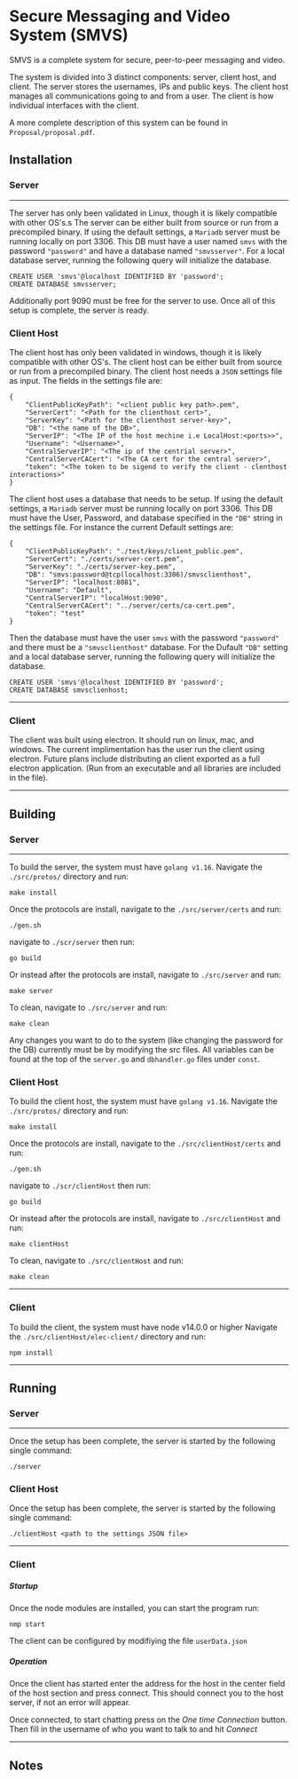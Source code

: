 # Secure Messaging and Video System (SMVS)

SMVS is a complete system for secure, peer-to-peer messaging and video.

The system is divided into 3 distinct components: server, client host, and client.
The server stores the usernames, IPs and public keys.
The client host manages all communications going to and from a user.
The client is how individual interfaces with the client.

A more complete description of this system can be found in `Proposal/proposal.pdf`. 

## Installation

### Server

---

The server has only been validated in Linux, though it is likely compatible with other OS's.s
The server can be either built from source or run from a precompiled binary.
If using the default settings, a `Mariadb` server must be running locally on port 3306. 
This DB must have a user named `smvs` with the password `"password"` and have a database named `"smvsserver"`.
For a local database server, running the following query will initialize the database.
```
CREATE USER 'smvs'@localhost IDENTIFIED BY 'password';
CREATE DATABASE smvsserver;
```
Additionally port 9090 must be free for the server to use.
Once all of this setup is complete, the server is ready.

### Client Host
The client host has only been validated in windows, though it is likely compatible with other OS's.
The client host can be either built from source or run from a precompiled binary.
The client host needs a `JSON` settings file as input. The fields in the settings file are:
```
{
	"ClientPublicKeyPath": "<client public key path>.pem",
	"ServerCert": "<Path for the clienthost cert>",
	"ServerKey": "<Path for the clienthost server-key>",
	"DB": "<the name of the DB>",
	"ServerIP": "<The IP of the host mechine i.e LocalHost:<ports>>",
	"Username": "<Username>",
	"CentralServerIP": "<The ip of the centrial server>",
	"CentralServerCACert": "<The CA cert for the central server>",
	"token": "<The token to be sigend to verify the client - clenthost interactions>"
}
```

The client host uses a database that needs to be setup.
If using the default settings, a `Mariadb` server must be running locally on port 3306. 
This DB must have the User, Password, and database specified in the `"DB"` string in the settings file.
For instance the current Default settings are:
```
{
	"ClientPublicKeyPath": "./test/keys/client_public.pem",
	"ServerCert": "./certs/server-cert.pem",
	"ServerKey": "./certs/server-key.pem",
	"DB": "smvs:password@tcp(localhost:3306)/smvsclienthost",
	"ServerIP": "localhost:8081",
	"Username": "Default",
	"CentralServerIP": "localHost:9090",
	"CentralServerCACert": "../server/certs/ca-cert.pem",
	"token": "test"
}
```
Then the database must have the user `smvs` with the password `"password"` and there must be a `"smvsclienthost"` database.
For the Dufault `"DB"` setting and a local database server, running the following query will initialize the database.
```
CREATE USER 'smvs'@localhost IDENTIFIED BY 'password';
CREATE DATABASE smvsclienhost;
```
---

### Client

The client was built using electron. It should run on linux, mac, and windows. The current implimentation has the user 
run the client using electron. Future plans include distributing an client exported as a full electron application.
(Run from an executable and all libraries are included in the file).

---

## Building

### Server

---

To build the server, the system must have `golang v1.16`.
Navigate the `./src/protos/` directory and run:

```
make install
```

Once the protocols are install, navigate to the `./src/server/certs` and run:

```
./gen.sh
```
navigate to `./scr/server` then run:
```
go build
```

Or instead after the protocols are install, navigate to `./src/server` and run:
```
make server
```

To clean, navigate to `./src/server` and run:
```
make clean
```

Any changes you want to do to the system (like changing the password for the DB) currently must be by modifying the src files. 
All variables can be found at the top of the `server.go` and `dbhandler.go` files under `const`.

### Client Host
To build the client host, the system must have `golang v1.16`.
Navigate the `./src/protos/` directory and run:

```
make install
```

Once the protocols are install, navigate to the `./src/clientHost/certs` and run:

```
./gen.sh
```
navigate to `./scr/clientHost` then run:
```
go build
```

Or instead after the protocols are install, navigate to `./src/clientHost` and run:
```
make clientHost
```

To clean, navigate to `./src/clientHost` and run:
```
make clean
```


---

### Client


To build the client, the system must have node v14.0.0 or higher
Navigate the `./src/clientHost/elec-client/` directory and run:

```
npm install
```

---

## Running

### Server

---
Once the setup has been complete, the server is started by the following single command:
```
./server
```

### Client Host
Once the setup has been complete, the server is started by the following single command:
```
./clientHost <path to the settings JSON file>
```

---

### Client

##### Startup

Once the node modules are installed, you can start the program run:
```
nmp start
```
The client can be configured by modifiying the file `userData.json` 


##### Operation

Once the client has started enter the address for the host in the 
center field of the host section and press connect. This should connect 
you to the host server, if not an error will appear.

Once connected, to start chatting press on the  *One time Connection* button.
Then fill in the username of who you want to talk to and hit *Connect*


---


## Notes
